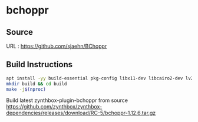 # bchoppr

## Source
URL : https://github.com/sjaehn/BChoppr

## Build Instructions
```sh
apt install -yy build-essential pkg-config libx11-dev libcairo2-dev lv2-dev
mkdir build && cd build
make -j$(nproc)
```

Build latest zynthbox-plugin-bchoppr from source https://github.com/zynthbox/zynthbox-dependencies/releases/download/RC-5/bchoppr-1.12.6.tar.gz